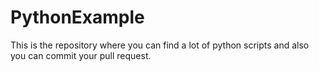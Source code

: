 # PythonExample

This is the repository where you can find a lot of python scripts and also you can commit your pull request.
